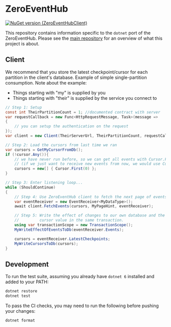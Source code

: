 # ZeroEventHub
[![NuGet version (ZeroEventHubClient)](https://img.shields.io/nuget/v/ZeroEventHubClient.svg?style=flat-square)](https://www.nuget.org/packages/ZeroEventHubClient/)

This repository contains information specific to the `dotnet` port of the ZeroEventHub. Please see the [main repository](https://github.com/vippsas/zeroeventhub) for an overview of what this project is about.

## Client

We recommend that you store the latest checkpoint/cursor for each partition in the client's database. Example of simple single-partition consumption. Note about the example:

* Things starting with "my" is supplied by you
* Things starting with "their" is supplied by the service you connect to

```csharp
// Step 1: Setup
const int TheirPartitionCount = 1; //documented contract with server
var requestCallback = new Func<HttpRequestMessage, Task>(message =>
{
    // you can setup the authentication on the request
});
var client = new Client(TheirServerUrl, TheirPartitionCount, requestCallback);

// Step 2: Load the cursors from last time we ran
var cursors = GetMyCursorFromDb();
if (!cursor.Any()){
    // we have never run before, so we can get all events with Cursor.First(0)
    // (if we just want to receive new events from now, we would use Cursor.Last(0))
    cursors = new[] { Cursor.First(0) };
}

// Step 3: Enter listening loop...
while (ShouldContinue)
{
    // Step 4: Use ZeroEventHub client to fetch the next page of events.
    var eventReceiver = new EventReceiver<MyDataType>();
    await client.FetchEvents(cursors, MyPageHint, eventReceiver);

    // Step 5: Write the effect of changes to our own database and the updated
    //         cursor value in the same transaction.
    using var transactionScope = new TransactionScope();
    MyWriteEffectOfEventsToDb(eventReceiver.Events);

    cursors = eventReceiver.LatestCheckpoints;
    MyWriteCursorsToDb(cursors);
}
```

## Development

To run the test suite, assuming you already have `dotnet 6` installed and added to your PATH:
```sh
dotnet restore
dotnet test
```

To pass the CI checks, you may need to run the following before pushing your changes:
```sh
dotnet format
```
